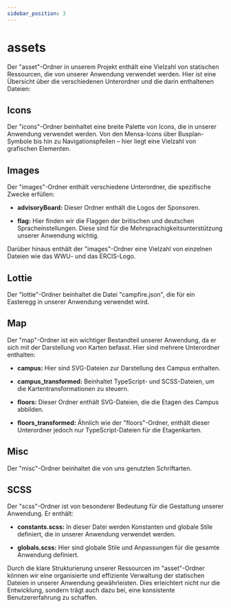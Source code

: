 ```yaml
---
sidebar_position: 3
---
```


# assets

Der "asset"-Ordner in unserem Projekt enthält eine Vielzahl von statischen Ressourcen, die von unserer Anwendung verwendet werden. Hier ist eine Übersicht über die verschiedenen Unterordner und die darin enthaltenen Dateien:

## Icons

Der "icons"-Ordner beinhaltet eine breite Palette von Icons, die in unserer Anwendung verwendet werden. Von den Mensa-Icons über Busplan-Symbole bis hin zu Navigationspfeilen – hier liegt eine Vielzahl von grafischen Elementen.

## Images

Der "images"-Ordner enthält verschiedene Unterordner, die spezifische Zwecke erfüllen:

- **advisoryBoard:** Dieser Ordner enthält die Logos der Sponsoren.

- **flag:** Hier finden wir die Flaggen der britischen und deutschen Spracheinstellungen. Diese sind für die Mehrsprachigkeitsunterstützung unserer Anwendung wichtig.

Darüber hinaus enthält der "images"-Ordner eine Vielzahl von einzelnen Dateien wie das WWU- und das ERCIS-Logo.

## Lottie

Der "lottie"-Ordner beinhaltet die Datei "campfire.json", die für ein Easteregg in unserer Anwendung verwendet wird.

## Map

Der "map"-Ordner ist ein wichtiger Bestandteil unserer Anwendung, da er sich mit der Darstellung von Karten befasst. Hier sind mehrere Unterordner enthalten:

- **campus:** Hier sind SVG-Dateien zur Darstellung des Campus enthalten.

- **campus_transformed:** Beinhaltet TypeScript- und SCSS-Dateien, um die Kartentransformationen zu steuern.

- **floors:** Dieser Ordner enthält SVG-Dateien, die die Etagen des Campus abbilden.

- **floors_transformed:** Ähnlich wie der "floors"-Ordner, enthält dieser Unterordner jedoch nur TypeScript-Dateien für die Etagenkarten.

## Misc

Der "misc"-Ordner beinhaltet die von uns genutzten Schriftarten.

## SCSS

Der "scss"-Ordner ist von besonderer Bedeutung für die Gestaltung unserer Anwendung. Er enthält:

- **constants.scss:** In dieser Datei werden Konstanten und globale Stile definiert, die in unserer Anwendung verwendet werden.

- **globals.scss:** Hier sind globale Stile und Anpassungen für die gesamte Anwendung definiert.

Durch die klare Strukturierung unserer Ressourcen im "asset"-Ordner können wir eine organisierte und effiziente Verwaltung der statischen Dateien in unserer Anwendung gewährleisten. Dies erleichtert nicht nur die Entwicklung, sondern trägt auch dazu bei, eine konsistente Benutzererfahrung zu schaffen.

